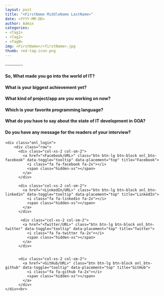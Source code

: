 ```yaml
---
layout: post
title: "<FirstName MiddleName LastName>"
date: <YYYY-MM-DD>
author: Admin
categories:
- <Tag1>
- <Tag2>
- <TagN>
img: <FirstName>/<firstName>.jpg
thumb: red-tag-icon.png
---
```


<FirstName MiddleName LastName>
---------



<div class="bs-callout-left bs-callout-success-left">
  <h4>So, What made you go into the world of IT?</h4>
</div>

<div class="bs-callout-right bs-callout-success-right">
  <h4>What is your biggest achievement yet?</h4>
</div>


<div class="bs-callout-left bs-callout-success-left">
  <h4>What kind of project/app are you working on now?</h4>
</div>


<div class="bs-callout-right bs-callout-success-right">
  <h4>Which is your favorite programming language?</h4>
</div>

<div class="bs-callout-left bs-callout-success-left">
  <h4>What do you have to say about the state of IT development in GOA?</h4>
</div>


<div class="bs-callout-right bs-callout-success-right">
  <h4>Do you have any message for the readers of your interview?</h4>
   <div class="quote"><i class="fa fa-quote-left fa-4x"></i></div>
</div>


<div class="container">
    

    <div class="onl_login">
    	<div class="row">
          <div class="col-xs-2 col-sm-2">
            <a href="<Facebook/URL>" class="btn btn-lg btn-block onl_btn-facebook" data-toggle="tooltip" data-placement="top" title="Facebook">
              <i class="fa fa-facebook fa-2x"></i>
              <span class="hidden-xs"></span>
            </a>
          </div>

          <div class="col-xs-2 col-sm-2">
            <a href="<LinkedIn/URL>" class="btn btn-lg btn-block onl_btn-linkedin" data-toggle="tooltip" data-placement="top" title="LinkedIn">
              <i class="fa fa-linkedin fa-2x"></i>
              <span class="hidden-xs"></span>
            </a>
          </div>

           <div class="col-xs-2 col-sm-2">
            <a href="<Twitter/URL>" class="btn btn-lg btn-block onl_btn-twitter" data-toggle="tooltip" data-placement="top" title="Twitter">
              <i class="fa fa-twitter fa-2x"></i>
              <span class="hidden-xs"></span>
            </a>
          </div>  


          <div class="col-xs-2 col-sm-2">
            <a href="<GitHub/URL>" class="btn btn-lg btn-block onl_btn-github" data-toggle="tooltip" data-placement="top" title="GitHub">
              <i class="fa fa-github fa-2x"></i>
              <span class="hidden-xs"></span>
            </a>
          </div>
    </div><br>
  </div>






